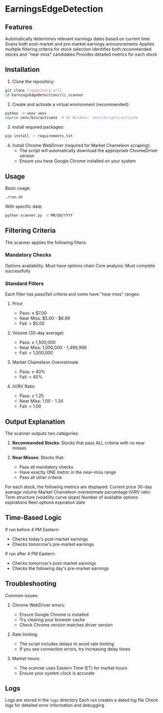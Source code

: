 # EarningsEdgeDetection

## Features
 Automatically determines relevant earnings dates based on current time
 Scans both post-market and pre-market earnings announcements
 Applies multiple filtering criteria for stock selection
 Identifies both recommended stocks and "near miss" candidates
 Provides detailed metrics for each stock
 
## Installation
 
1. Clone the repository:
```bash
git clone [repository-url]
cd EarningsEdgeDetection/cli_scanner
```
 
2. Create and activate a virtual environment (recommended):
```bash
python -m venv venv
source venv/bin/activate  # On Windows: venv\Scripts\activate
```
 
3. Install required packages:
```bash
pip install -r requirements.txt
```
 
4. Install Chrome WebDriver (required for Market Chameleon scraping):
   - The script will automatically download the appropriate ChromeDriver version
   - Ensure you have Google Chrome installed on your system
 
## Usage
 
Basic usage:
```bash
./run.sh
```
 
With specific date:
```bash
python scanner.py -d MM/DD/YYYY
```
 
## Filtering Criteria
 
The scanner applies the following filters:
 
### Mandatory Checks
 Options availability: Must have options chain
 Core analysis: Must complete successfully
 
### Standard Filters
Each filter has pass/fail criteria and some have "near miss" ranges:
 
1. Price
   - Pass: ≥ $7.00
   - Near Miss: $5.00 - $6.99
   - Fail: < $5.00
 
2. Volume (30-day average)
   - Pass: ≥ 1,500,000
   - Near Miss: 1,000,000 - 1,499,999
   - Fail: < 1,000,000
 
3. Market Chameleon Overestimate
   - Pass: ≥ 40%
   - Fail: < 40%
 
4. IV/RV Ratio
   - Pass: ≥ 1.25
   - Near Miss: 1.00 - 1.24
   - Fail: < 1.00
 
## Output Explanation
 
The scanner outputs two categories:
 
1. **Recommended Stocks**: Stocks that pass ALL criteria with no near misses
 
2. **Near Misses**: Stocks that:
   - Pass all mandatory checks
   - Have exactly ONE metric in the near-miss range
   - Pass all other criteria
 
For each stock, the following metrics are displayed:
 Current price
 30-day average volume
 Market Chameleon overestimate percentage
 IV/RV ratio
 Term structure (volatility curve slope)
 Number of available options expirations
 Next options expiration date
 
## Time-Based Logic
 
 If run before 4 PM Eastern:
  - Checks today's post-market earnings
  - Checks tomorrow's pre-market earnings
 
 If run after 4 PM Eastern:
  - Checks tomorrow's post-market earnings
  - Checks the following day's pre-market earnings
 
## Troubleshooting
 
Common issues:
 
1. Chrome WebDriver errors:
   - Ensure Google Chrome is installed
   - Try clearing your browser cache
   - Check Chrome version matches driver version
 
2. Rate limiting:
   - The script includes delays to avoid rate limiting
   - If you see connection errors, try increasing delay times
 
3. Market hours:
   - The scanner uses Eastern Time (ET) for market hours
   - Ensure your system clock is accurate
 
## Logs
 
 Logs are stored in the `logs` directory
 Each run creates a dated log file
 Check logs for detailed error information and debugging

